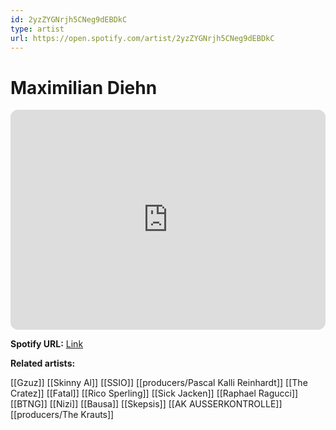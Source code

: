 ```yaml
---
id: 2yzZYGNrjh5CNeg9dEBDkC
type: artist
url: https://open.spotify.com/artist/2yzZYGNrjh5CNeg9dEBDkC
---
```

# Maximilian Diehn

<iframe style="border-radius:12px" src="https://open.spotify.com/embed/artist/2yzZYGNrjh5CNeg9dEBDkC" width="100%" height="352" frameBorder="0" allowfullscreen="" allow="autoplay; clipboard-write; encrypted-media; fullscreen; picture-in-picture" loading="lazy"></iframe>

**Spotify URL:** [Link](https://open.spotify.com/artist/2yzZYGNrjh5CNeg9dEBDkC)

**Related artists:**

[[Gzuz]]
[[Skinny Al]]
[[SSIO]]
[[producers/Pascal Kalli Reinhardt]]
[[The Cratez]]
[[Fatal]]
[[Rico Sperling]]
[[Sick Jacken]]
[[Raphael Ragucci]]
[[BTNG]]
[[Nizi]]
[[Bausa]]
[[Skepsis]]
[[AK AUSSERKONTROLLE]]
[[producers/The Krauts]]

